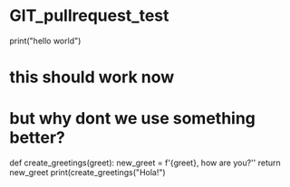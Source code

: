 # GIT_pullrequest_test
print("hello world")
# this should work now
# but why dont we use something better?
def create_greetings(greet):
  new_greet = f'{greet}, how are you?''
  return new_greet
print(create_greetings("Hola!")
